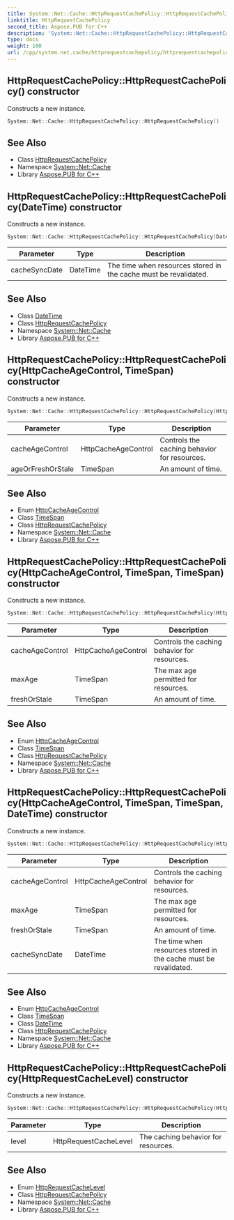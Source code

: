 ```yaml
---
title: System::Net::Cache::HttpRequestCachePolicy::HttpRequestCachePolicy constructor
linktitle: HttpRequestCachePolicy
second_title: Aspose.PUB for C++
description: 'System::Net::Cache::HttpRequestCachePolicy::HttpRequestCachePolicy constructor. Constructs a new instance in C++.'
type: docs
weight: 100
url: /cpp/system.net.cache/httprequestcachepolicy/httprequestcachepolicy/
---
```

## HttpRequestCachePolicy::HttpRequestCachePolicy() constructor


Constructs a new instance.

```cpp
System::Net::Cache::HttpRequestCachePolicy::HttpRequestCachePolicy()
```

## See Also

* Class [HttpRequestCachePolicy](../)
* Namespace [System::Net::Cache](../../)
* Library [Aspose.PUB for C++](../../../)
## HttpRequestCachePolicy::HttpRequestCachePolicy(DateTime) constructor


Constructs a new instance.

```cpp
System::Net::Cache::HttpRequestCachePolicy::HttpRequestCachePolicy(DateTime cacheSyncDate)
```


| Parameter | Type | Description |
| --- | --- | --- |
| cacheSyncDate | DateTime | The time when resources stored in the cache must be revalidated. |

## See Also

* Class [DateTime](../../../system/datetime/)
* Class [HttpRequestCachePolicy](../)
* Namespace [System::Net::Cache](../../)
* Library [Aspose.PUB for C++](../../../)
## HttpRequestCachePolicy::HttpRequestCachePolicy(HttpCacheAgeControl, TimeSpan) constructor


Constructs a new instance.

```cpp
System::Net::Cache::HttpRequestCachePolicy::HttpRequestCachePolicy(HttpCacheAgeControl cacheAgeControl, TimeSpan ageOrFreshOrStale)
```


| Parameter | Type | Description |
| --- | --- | --- |
| cacheAgeControl | HttpCacheAgeControl | Controls the caching behavior for resources. |
| ageOrFreshOrStale | TimeSpan | An amount of time. |

## See Also

* Enum [HttpCacheAgeControl](../../httpcacheagecontrol/)
* Class [TimeSpan](../../../system/timespan/)
* Class [HttpRequestCachePolicy](../)
* Namespace [System::Net::Cache](../../)
* Library [Aspose.PUB for C++](../../../)
## HttpRequestCachePolicy::HttpRequestCachePolicy(HttpCacheAgeControl, TimeSpan, TimeSpan) constructor


Constructs a new instance.

```cpp
System::Net::Cache::HttpRequestCachePolicy::HttpRequestCachePolicy(HttpCacheAgeControl cacheAgeControl, TimeSpan maxAge, TimeSpan freshOrStale)
```


| Parameter | Type | Description |
| --- | --- | --- |
| cacheAgeControl | HttpCacheAgeControl | Controls the caching behavior for resources. |
| maxAge | TimeSpan | The max age permitted for resources. |
| freshOrStale | TimeSpan | An amount of time. |

## See Also

* Enum [HttpCacheAgeControl](../../httpcacheagecontrol/)
* Class [TimeSpan](../../../system/timespan/)
* Class [HttpRequestCachePolicy](../)
* Namespace [System::Net::Cache](../../)
* Library [Aspose.PUB for C++](../../../)
## HttpRequestCachePolicy::HttpRequestCachePolicy(HttpCacheAgeControl, TimeSpan, TimeSpan, DateTime) constructor


Constructs a new instance.

```cpp
System::Net::Cache::HttpRequestCachePolicy::HttpRequestCachePolicy(HttpCacheAgeControl cacheAgeControl, TimeSpan maxAge, TimeSpan freshOrStale, DateTime cacheSyncDate)
```


| Parameter | Type | Description |
| --- | --- | --- |
| cacheAgeControl | HttpCacheAgeControl | Controls the caching behavior for resources. |
| maxAge | TimeSpan | The max age permitted for resources. |
| freshOrStale | TimeSpan | An amount of time. |
| cacheSyncDate | DateTime | The time when resources stored in the cache must be revalidated. |

## See Also

* Enum [HttpCacheAgeControl](../../httpcacheagecontrol/)
* Class [TimeSpan](../../../system/timespan/)
* Class [DateTime](../../../system/datetime/)
* Class [HttpRequestCachePolicy](../)
* Namespace [System::Net::Cache](../../)
* Library [Aspose.PUB for C++](../../../)
## HttpRequestCachePolicy::HttpRequestCachePolicy(HttpRequestCacheLevel) constructor


Constructs a new instance.

```cpp
System::Net::Cache::HttpRequestCachePolicy::HttpRequestCachePolicy(HttpRequestCacheLevel level)
```


| Parameter | Type | Description |
| --- | --- | --- |
| level | HttpRequestCacheLevel | The caching behavior for resources. |

## See Also

* Enum [HttpRequestCacheLevel](../../httprequestcachelevel/)
* Class [HttpRequestCachePolicy](../)
* Namespace [System::Net::Cache](../../)
* Library [Aspose.PUB for C++](../../../)
